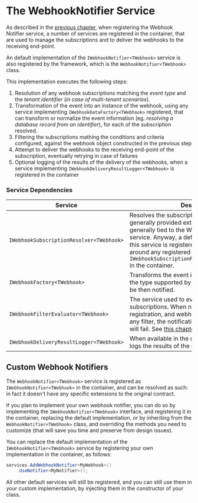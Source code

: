 # The WebhookNotifier Service

As described in the [previous chapter](README.md), when registering the Webhook Notifier service, a number of services are registered in the container, that are used to manage the subscriptions and to deliver the webhooks to the receiving end-point.

An default implementation of the `IWebhookNotifier<TWebhook>` service is also registered by the framework, which is the `WebhookNotifier<TWebhook>` class.

This implementation executes the following steps:

1. Resolution of any webhook subscriptions matching the _event type_ and the _tenant identifier_ (_in case of multi-tenant scenarios_).
2. Transformation of the event into an instance of the webhook, using any service implementing `IWebhookDataFactory<TWebhook>` registered, that can transform or normalize the event information (eg. _resolving a database record from an identifier_), for each of the subscription resolved.
3. Filtering the subscriptions mathing the conditions and criteria configured, against the webhook object constructed in the previous step
4. Attempt to deliver the webhooks to the receiving end-point of the subscription, eventually retrying in case of failures
5. Optional logging of the results of the delivery of the webhooks, when a service implementing `IWebhookDeliveryResultLogger<TWebhook>` is registered in the container

### Service Dependencies

| Service | Description |
|---------|-------------|
| `IWebhookSubscriptionResolver<TWebhook>` | Resolves the subscriptions to an event. It is generally provided externally, since it's generally tied to the Webhook Subscription service. Anyway, a default implementation of this service is registered, that is a wrapper around any registered `IWebhookSubscriptionRepository<TSubscription>` in the container. |
| `IWebhookFactory<TWebhook>` | Transforms the event into a webhook object of the type supported by the service, and that will be then notified. |
| `IWebhookFilterEvaluator<TWebhook>` | The service used to evaluate the filters of the subscriptions. When none is provided at the registration, and webhook subscriptions define any filter, the notification to those subscribers will fail. See [this chapter](webhook_subscription_filters.md) for more information |
| `IWebhookDeliveryResultLogger<TWebhook>` | When available in the context of the application, logs the results of the delivery of the webhooks |

## Custom Webhook Notifiers

The `WebhookNotifier<TWebhook>` service is registered as `IWebhookNotifier<TWebhook>` in the container, and can be resolved as such: in fact it doesn't have any specific extensions to the original contract.

If you plan to implement your own webhook notifier, you can do so by implementing the `IWebhookNotifier<TWebhook>` interface, and registering it in the container, replacing the default implementation, or by inheriting from the `WebhookNotifier<TWebhook>` class, and overriding the methods you need to customize (that will save you time and preserve from design issues).

You can replace the default implementation of the `IWebhookNotifier<TWebhook>` service by registering your own implementation in the container, as follows:

```csharp
services.AddWebhookNotifier<MyWebhook>()
    .UseNotifier<MyNotifier>();
```

All other default services will still be registered, and you can still use them in your custom implementation, by injecting them in the constructor of your class.